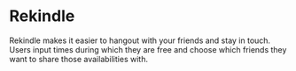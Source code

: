 # Rekindle

Rekindle makes it easier to hangout with your friends and stay in touch. Users input times during which they are free and choose which friends they want to share those availabilities with. 